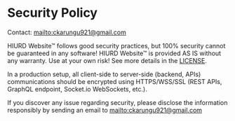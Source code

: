 # Security Policy

Contact: <mailto:ckarungu921@gmail.com>

HIURD Website™ follows good security practices, but 100% security cannot be guaranteed in any software!
HIURD Website™ is provided AS IS without any warranty. Use at your own risk!
See more details in the [LICENSE](LICENSE.md).

In a production setup, all client-side to server-side (backend, APIs) communications should be encrypted using HTTPS/WSS/SSL (REST APIs, GraphQL endpoint, Socket.io WebSockets, etc.).

If you discover any issue regarding security, please disclose the information responsibly by sending an email to <mailto:ckarungu921@gmail.com>
